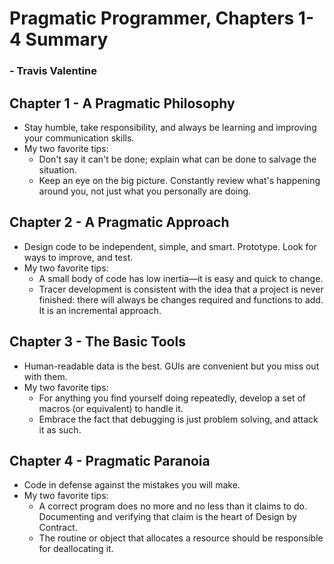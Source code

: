 # Pragmatic Programmer, Chapters 1-4 Summary
### - Travis Valentine

## Chapter 1 - A Pragmatic Philosophy

* Stay humble, take responsibility, and always be learning and improving your communication skills.
* My two favorite tips:
  * Don't say it can't be done; explain what can be done to salvage the situation.
  * Keep an eye on the big picture. Constantly review what's happening around you, not just what you personally are doing.

## Chapter 2 - A Pragmatic Approach

* Design code to be independent, simple, and smart. Prototype. Look for ways to improve, and test.
* My two favorite tips:
  * A small body of code has low inertia—it is easy and quick to change.
  * Tracer development is consistent with the idea that a project is never finished: there will always be changes required and functions to add. It is an incremental approach.

## Chapter 3 - The Basic Tools

* Human-readable data is the best. GUIs are convenient but you miss out with them.
* My two favorite tips:
  * For anything you find yourself doing repeatedly, develop a set of macros (or equivalent) to handle it.
  * Embrace the fact that debugging is just problem solving, and attack it as such.

## Chapter 4 - Pragmatic Paranoia

* Code in defense against the mistakes you will make.
* My two favorite tips:
  * A correct program does no more and no less than it claims to do. Documenting and verifying that claim is the heart of Design by Contract.
  * The routine or object that allocates a resource should be responsible for deallocating it.
